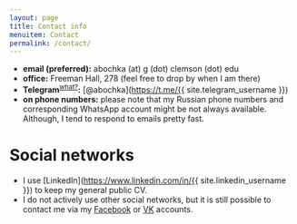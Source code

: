 ```yaml
---
layout: page
title: Contact info
menuitem: Contact
permalink: /contact/
---
```


- **email (preferred):** abochka (at) g (dot) clemson (dot) edu
- **office:** Freeman Hall, 278 (feel free to drop by when I am there)
- **Telegram**<sup>[what?](https://telegram.org/faq#q-how-is-telegram-different-from-whatsapp)</sup>**:** [@abochka](https://t.me/{{ site.telegram_username }})
- **on phone numbers:** please note that my Russian phone numbers and corresponding WhatsApp account might be not always available. Although, I tend to respond to emails pretty fast.

# Social networks
- I use [LinkedIn](https://www.linkedin.com/in/{{ site.linkedin_username }}) to keep my general public CV.
- I do not actively use other social networks, but it is still possible to contact me via my [Facebook](https://www.facebook.com/messages) or [VK](https://vk.com) accounts.
